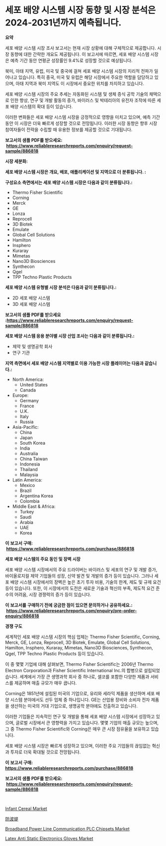 <p><h1>세포 배양 시스템 시장 동향 및 시장 분석은 2024-2031년까지 예측됩니다.</h1></p><p><strong>요약</strong></p>
<p><p>세포 배양 시스템 시장 조사 보고서는 현재 시장 상황에 대해 구체적으로 제공합니다. 시장 동향에 대한 간략한 개요도 제공됩니다. 이 보고서에 따르면, 세포 배양 시스템 시장은 예측 기간 동안 연평균 성장률인 9.4%로 성장할 것으로 예상됩니다. </p><p>북미, 아태 지역, 유럽, 미국 및 중국에 걸쳐 세포 배양 시스템 시장의 지리적 전파가 일어나고 있습니다. 특히 중국, 미국 및 유럽은 해당 시장에서 주요한 역할을 담당하고 있으며, 아태 지역과 북미 지역도 이 시장에서 중요한 위치를 차지하고 있습니다.</p><p>세포 배양 시스템 시장의 주요 추세는 자동화된 시스템 및 생체 증식 공학 기술의 채택으로 인한 향상, 연구 및 개발 활동의 증가, 바이러스 및 박테리아의 유전자 조작에 따른 세포 배양 시스템의 확대 등이 있습니다.</p><p>이러한 변화들은 세포 배양 시스템 시장을 긍정적으로 영향을 미치고 있으며, 예측 기간 동안 이 시장은 더욱 빠르게 성장할 것으로 전망됩니다. 이러한 시장 동향은 향후 시장 참여자들이 전략을 수립할 때 유용한 정보를 제공할 것으로 기대됩니다.</p></p>
<p><strong>보고서의 샘플 PDF를 받으세요: &nbsp;<a href="https://www.reliableresearchreports.com/enquiry/request-sample/886818">https://www.reliableresearchreports.com/enquiry/request-sample/886818</a></strong></p>
<p><strong>시장 세분화:</strong></p>
<p><strong> 세포 배양 시스템 시장은 개요, 배포, 애플리케이션 및 지역으로 더 분류됩니다. :</strong></p>
<p><strong>구성요소 측면에서는 세포 배양 시스템 시장은 다음과 같이 분류됩니다.:</strong></p>
<p><ul><li>Thermo Fisher Scientific</li><li>Corning</li><li>Merck</li><li>GE</li><li>Lonza</li><li>Reprocell</li><li>3D Biotek</li><li>Emulate</li><li>Global Cell Solutions</li><li>Hamilton</li><li>Insphero</li><li>Kuraray</li><li>Mimetas</li><li>Nano3D Biosciences</li><li>Synthecon</li><li>Qgel</li><li>TPP Techno Plastic Products</li></ul></p>
<p><strong> 세포 배양 시스템 유형별 시장 분석은 다음과 같이 분류됩니다.:</strong></p>
<p><ul><li>2D 세포 배양 시스템</li><li>3D 세포 배양 시스템</li></ul></p>
<p><strong>보고서의 샘플 PDF를 받으세요 :<a href="https://www.reliableresearchreports.com/enquiry/request-sample/886818">https://www.reliableresearchreports.com/enquiry/request-sample/886818</a></strong></p>
<p><strong> 세포 배양 시스템 응용 분야별 시장 산업 조사는 다음과 같이 분류됩니다.:</strong></p>
<p><ul><li>제약 및 생명공학 회사</li><li>연구 기관</li></ul></p>
<p><strong>지역 측면에서 세포 배양 시스템 지역별로 이용 가능한 시장 플레이어는 다음과 같습니다.:</strong></p>
<p><ul>
    <li>
        North America:
        <ul>
            <li>United States</li>
            <li>Canada</li>
        </ul>
    </li>
    <li>
        Europe:
        <ul>
            <li>Germany</li>
            <li>France</li>
            <li>U.K.</li>
            <li>Italy</li>
            <li>Russia</li>
        </ul>
    </li>
    <li>
        Asia-Pacific:
        <ul>
            <li>China</li>
            <li>Japan</li>
            <li>South Korea</li>
            <li>India</li>
            <li>Australia</li>
            <li>China Taiwan</li>
            <li>Indonesia</li>
            <li>Thailand</li>
            <li>Malaysia</li>
        </ul>
    </li>
    <li>
        Latin America:
        <ul>
            <li>Mexico</li>
            <li>Brazil</li>
            <li>Argentina Korea</li>
            <li>Colombia</li>
        </ul>
    </li>
    <li>
        Middle East & Africa:
        <ul>
            <li>Turkey</li>
            <li>Saudi</li>
            <li>Arabia</li>
            <li>UAE</li>
            <li>Korea</li>
        </ul>
    </li>
    </ul></p>
<p><strong>이 보고서 구매: &nbsp;<a href="https://www.reliableresearchreports.com/purchase/886818">https://www.reliableresearchreports.com/purchase/886818</a></strong></p>
<p><strong>세포 배양 시스템의 주요 동인 및 장벽 시장</strong></p>
<p><p>세포 배양 시스템 시장에서의 주요 드라이버는 바이러스 및 세포의 연구 및 개발 증가, 바이올로지컬 제약 기업들의 성장, 신약 발견 및 개발의 증가 등이 있습니다. 그러나 세포 배양 시스템 시장에서의 장벽은 높은 초기 투자 비용, 기술의 한계, 제도 및 규제 요건 등이 있습니다. 또한, 이 시장에서의 도전은 새로운 기술과 혁신의 부족, 제도적 요건 준수의 어려움, 시장 경쟁력의 증가 등이 있습니다.</p></p>
<p><strong>이 보고서를 구매하기 전에 궁금한 점이 있으면 문의하거나 공유하세요.: &nbsp;<a href="https://www.reliableresearchreports.com/enquiry/pre-order-enquiry/886818">https://www.reliableresearchreports.com/enquiry/pre-order-enquiry/886818</a></strong></p>
<p><strong>경쟁 구도</strong></p>
<p><p>세계적인 세포 배양 시스템 시장의 핵심 업체는 Thermo Fisher Scientific, Corning, Merck, GE, Lonza, Reprocell, 3D Biotek, Emulate, Global Cell Solutions, Hamilton, Insphero, Kuraray, Mimetas, Nano3D Biosciences, Synthecon, Qgel, TPP Techno Plastic Products 등이 있습니다.</p><p>이 중 몇몇 기업에 대해 살펴보면, Thermo Fisher Scientific는 2006년 Thermo Electron Corporation과 Fisher Scientific International Inc.의 합병으로 설립되었습니다. 세계에서 가장 큰 생명과학 회사 중 하나로, 셀코를 포함한 다양한 제품과 서비스를 제공하며 매출 규모가 매우 큽니다.</p><p>Corning은 1851년에 설립된 미국의 기업으로, 유리와 세라믹 제품을 생산하며 세포 배양 시스템 분야에서도 선두 업체 중 하나입니다. GE는 산업용 장비와 소비자 전자 제품을 생산하는 미국의 거대 기업으로, 생명공학 분야에도 진출하고 있습니다.</p><p>이러한 기업들은 지속적인 연구 및 개발을 통해 세포 배양 시스템 시장에서 성장하고 있으며, 글로벌 시장에서 큰 영향력을 가지고 있습니다. 몇몇 기업의 매출 규모는 높으며, 그 중 Thermo Fisher Scientific와 Corning은 매우 큰 시장 점유율을 보유하고 있습니다.</p><p>세포 배양 시스템 시장은 빠르게 성장하고 있으며, 이러한 주요 기업들의 끊임없는 혁신과 투자로 더욱 확대될 것으로 전망됩니다.</p></p>
<p><strong>이 보고서 구매: &nbsp; <a href="https://www.reliableresearchreports.com/purchase/886818">https://www.reliableresearchreports.com/purchase/886818</a></strong></p>
<p><strong>보고서의 샘플 PDF를 받으세요: &nbsp;<a href="https://www.reliableresearchreports.com/enquiry/request-sample/886818">https://www.reliableresearchreports.com/enquiry/request-sample/886818</a></strong><strong></strong></p>
<p>&nbsp;</p>
<p><p><a href="https://github.com/moyahfrancoestellec51j635wcx/Market-Research-Report-List-1/blob/main/infant-cereal-market.md">Infant Cereal Market</a></p><p><a href="https://github.com/lily-u-genius/Market-Research-Report-List-1/blob/main/883773217512.md">防波堤</a></p><p><a href="https://www.linkedin.com/pulse/broadband-power-line-communication-plc-chipsets-market-size-growth-b63ce?trackingId=RcLRNO9f18Y%2BV%2FfRHUpDsg%3D%3D">Broadband Power Line Communication PLC Chipsets Market</a></p><p><a href="https://www.linkedin.com/pulse/latex-anti-static-electronics-gloves-market-research-ciioe?trackingId=DxnGUAxaHVZoas1hfAolfw%3D%3D">Latex Anti Static Electronics Gloves Market</a></p></p>